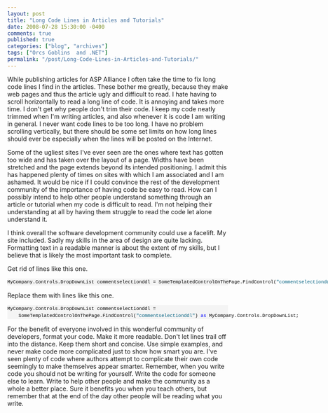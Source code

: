 ```yaml
---
layout: post
title: "Long Code Lines in Articles and Tutorials"
date: 2008-07-28 15:30:00 -0400
comments: true
published: true
categories: ["blog", "archives"]
tags: ["Orcs Goblins  and .NET"]
permalink: "/post/Long-Code-Lines-in-Articles-and-Tutorials/"
---
```

<!-- more -->

<p>While publishing articles for ASP Alliance I often take the time to fix long code lines I find in the articles. These bother me greatly, because they make web pages and thus the article ugly and difficult to read. I hate having to scroll horizontally to read a long line of code. It is annoying and takes more time. I don't get why people don't trim their code. I keep my code neatly trimmed when I'm writing articles, and also whenever it is code I am writing in general. I never want code lines to be too long. I have no problem scrolling vertically, but there should be some set limits on how long lines should ever be especially when the lines will be posted on the Internet.</p>
<p>Some of the ugliest sites I've ever seen are the ones where text has gotten too wide and has taken over the layout of a page. Widths have been stretched and the page extends beyond its intended positioning. I admit this has happened plenty of times on sites with which I am associated and I am ashamed. It would be nice if I could convince the rest of the development community of the importance of having code be easy to read. How can I possibly intend to help other people understand something through an article or tutorial when my code is difficult to read. I'm not helping their understanding at all by having them struggle to read the code let alone understand it.</p>
<p>I think overall the software development community could use a facelift. My site included. Sadly my skills in the area of design are quite lacking. Formatting text in a readable manner is about the extent of my skills, but I believe that is likely the most important task to complete.</p>
<p>Get rid of lines like this one.</p>
<div>
<pre style="font-size: 8pt; margin: 0em; overflow: visible; width: 100%; color: black; line-height: 12pt; font-family: consolas, 'Courier New', courier, monospace; background-color: #f4f4f4; border-style: none; padding: 0px;">MyCompany.Controls.DropDownList commentselectionddl = SomeTemplatedControlOnThePage.FindControl(<span style="color:#006080;">"commentselectionddl"</span>) <span style="color:#0000ff;">as</span> MyCompany.Controls.DropDownList;</pre>
</div>
<p>Replace them with lines like this one.</p>
<div>
<pre style="font-size: 8pt; margin: 0em; overflow: visible; width: 100%; color: black; line-height: 12pt; font-family: consolas, 'Courier New', courier, monospace; background-color: #f4f4f4; border-style: none; padding: 0px;">MyCompany.Controls.DropDownList commentselectionddl = 
    SomeTemplatedControlOnThePage.FindControl(<span style="color:#006080;">"commentselectionddl"</span>) <span style="color:#0000ff;">as</span> MyCompany.Controls.DropDownList;</pre>
</div>
<p>For the benefit of everyone involved in this wonderful community of developers, format your code. Make it more readable. Don't let lines trail off into the distance. Keep them short and concise. Use simple examples, and never make code more complicated just to show how smart you are. I've seen plenty of code where authors attempt to complicate their own code seemingly to make themselves appear smarter. Remember, when you write code you should not be writing for yourself. Write the code for someone else to learn. Write to help other people and make the community as a whole a better place. Sure it benefits you when you teach others, but remember that at the end of the day other people will be reading what you write.</p>
